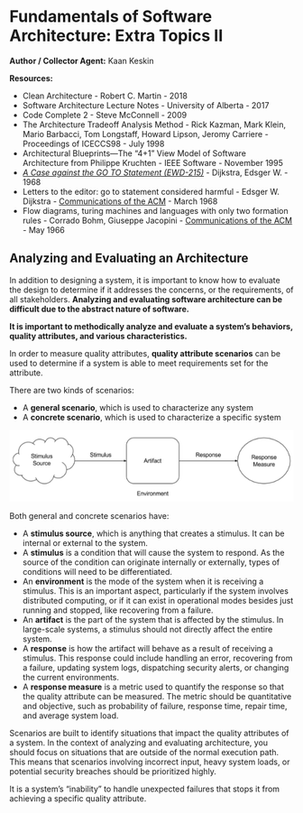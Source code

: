 # Fundamentals of Software Architecture: Extra Topics II

**Author / Collector Agent:** Kaan Keskin

**Resources:**

- Clean Architecture - Robert C. Martin - 2018
- Software Architecture Lecture Notes - University of Alberta - 2017
- Code Complete 2 - Steve McConnell - 2009
- The Architecture Tradeoff Analysis Method - Rick Kazman, Mark Klein, Mario Barbacci, Tom Longstaff, Howard Lipson, Jeromy Carriere - Proceedings of ICECCS98 - July 1998
- Architectural Blueprints—The “4+1” View Model of Software Architecture from Philippe Kruchten - IEEE Software - November 1995
- [*A Case against the GO TO Statement (EWD-215)*](http://www.cs.utexas.edu/users/EWD/ewd02xx/EWD215.PDF) - Dijkstra, Edsger W. - 1968
- Letters to the editor: go to statement considered harmful - Edsger W. Dijkstra - [Communications of the ACM](https://dl.acm.org/magazine/cacm) - March 1968
- Flow diagrams, turing machines and languages with only two formation rules - Corrado Bohm, Giuseppe Jacopini - [Communications of the ACM](https://dl.acm.org/magazine/cacm) - May 1966

## Analyzing and Evaluating an Architecture

In addition to designing a system, it is important to know how to evaluate the design to determine if it addresses the concerns, or the requirements, of all stakeholders. **Analyzing and evaluating software architecture can be difficult due to the abstract nature of software.**

**It is important to methodically analyze and evaluate a system’s behaviors, quality attributes, and various characteristics.** 

In order to measure quality attributes, **quality attribute scenarios** can be used to determine if a system is able to meet requirements set for the attribute. 

There are two kinds of scenarios:

- A **general scenario**, which is used to characterize any system
- A **concrete scenario**, which is used to characterize a specific system

![ATAM Quality Attribute Scenario](./images/atam-scenario.png)

Both general and concrete scenarios have:
- A **stimulus source**, which is anything that creates a stimulus. It can be internal or external to the system.
- A **stimulus** is a condition that will cause the system to respond. As the source of the condition can originate internally or externally, types of conditions will need to be differentiated.
- An **environment** is the mode of the system when it is receiving a stimulus. This is an important aspect, particularly if the system involves distributed computing, or if it can exist in operational modes besides just running and stopped, like recovering from a failure.
- An **artifact** is the part of the system that is affected by the stimulus. In large-scale systems, a stimulus should not directly affect the entire system.
- A **response** is how the artifact will behave as a result of receiving a stimulus. This response could include handling an error, recovering from a failure, updating system logs, dispatching security alerts, or changing the current environments.
- A **response measure** is a metric used to quantify the response so that the quality attribute can be measured. The metric should be quantitative and objective, such as probability of failure, response time, repair time, and average system load.

Scenarios are built to identify situations that impact the quality attributes of a system. In the context of analyzing and evaluating architecture, you should focus on situations that are outside of the normal execution path. This means that scenarios involving incorrect input, heavy system loads, or potential security breaches should be prioritized highly.

It is a system’s “inability” to handle unexpected failures that stops it from achieving a specific quality attribute.


